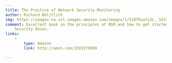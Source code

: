 ```yaml
---
title: The Practice of Network Security Monitoring
author: Richard Beljtlich
img: https://images-na.ssl-images-amazon.com/images/I/518TRuafy3L._SX376_BO1,204,203,200_.jpg
comment: Excellent book on the principles of NSM and how to get started with
    Security Onion.
links:
    -
        type: Amazon
        link: http://amzn.com/1593275099

---
```

